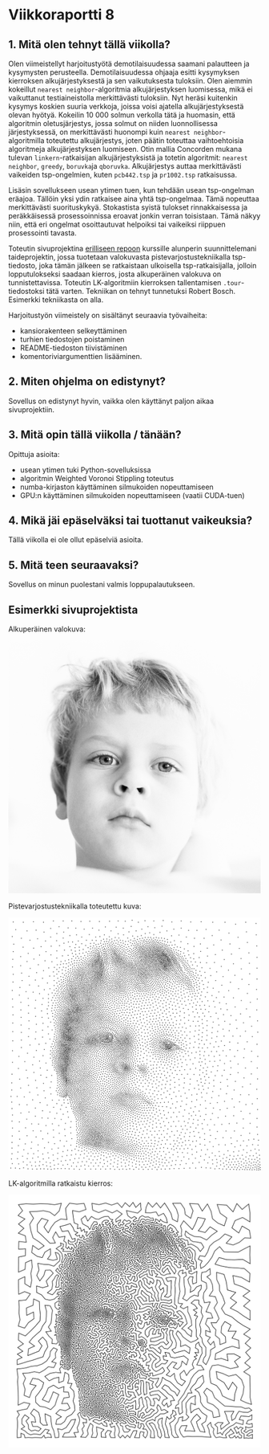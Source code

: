 # Viikkoraportti 8

## 1. Mitä olen tehnyt tällä viikolla?

Olen viimeistellyt harjoitustyötä demotilaisuudessa saamani palautteen ja kysymysten perusteella. Demotilaisuudessa ohjaaja esitti kysymyksen kierroksen alkujärjestyksestä ja sen vaikutuksesta tuloksiin. Olen aiemmin kokeillut `nearest neighbor`-algoritmia alkujärjestyksen luomisessa, mikä ei vaikuttanut testiaineistolla merkittävästi tuloksiin. Nyt heräsi kuitenkin kysymys koskien suuria verkkoja, joissa voisi ajatella alkujärjestyksestä olevan hyötyä. Kokeilin 10 000 solmun verkolla tätä ja huomasin, että algoritmin oletusjärjestys, jossa solmut on niiden luonnollisessa järjestyksessä, on merkittävästi huonompi kuin `nearest neighbor`-algoritmilla toteutettu alkujärjestys, joten päätin toteuttaa vaihtoehtoisia algoritmeja alkujärjestyksen luomiseen. Otin mallia Concorden mukana tulevan `linkern`-ratkaisijan alkujärjestyksistä ja totetin algoritmit: `nearest neighbor`, `greedy`, `boruvka`ja `qboruvka`. Alkujärjestys auttaa merkittävästi vaikeiden tsp-ongelmien, kuten `pcb442.tsp` ja `pr1002.tsp` ratkaisussa. 

Lisäsin sovellukseen usean ytimen tuen, kun tehdään usean tsp-ongelman eräajoa. Tällöin yksi ydin ratkaisee aina yhtä tsp-ongelmaa. Tämä nopeuttaa merkittävästi suorituskykyä. Stokastista syistä tulokset rinnakkaisessa ja peräkkäisessä prosessoinnissa eroavat jonkin verran toisistaan. Tämä näkyy niin, että eri ongelmat osoittautuvat helpoiksi tai vaikeiksi riippuen prosessointi tavasta. 

Toteutin sivuprojektina [erilliseen repoon](https://github.com/jtompuri/weighted-voronoi-stippling) kurssille alunperin suunnittelemani taideprojektin, jossa tuotetaan valokuvasta pistevarjostustekniikalla tsp-tiedosto, joka tämän jälkeen se ratkaistaan ulkoisella tsp-ratkaisijalla, jolloin lopputulokseksi saadaan kierros, josta alkuperäinen valokuva on tunnistettavissa. Toteutin LK-algoritmiin kierroksen tallentamisen `.tour`-tiedostoksi tätä varten. Tekniikan on tehnyt tunnetuksi Robert Bosch. Esimerkki tekniikasta on alla. 

Harjoitustyön viimeistely on sisältänyt seuraavia työvaiheita:
- kansiorakenteen selkeyttäminen
- turhien tiedostojen poistaminen
- README-tiedoston tiivistäminen
- komentoriviargumenttien lisääminen. 

## 2. Miten ohjelma on edistynyt?

Sovellus on edistynyt hyvin, vaikka olen käyttänyt paljon aikaa sivuprojektiin.

## 3. Mitä opin tällä viikolla / tänään?

Opittuja asioita:
- usean ytimen tuki Python-sovelluksissa
- algoritmin Weighted Voronoi Stippling toteutus
- numba-kirjaston käyttäminen silmukoiden nopeuttamiseen
- GPU:n käyttäminen silmukoiden nopeuttamiseen (vaatii CUDA-tuen)  

## 4. Mikä jäi epäselväksi tai tuottanut vaikeuksia? 

Tällä viikolla ei ole ollut epäselviä asioita.

## 5. Mitä teen seuraavaksi?

Sovellus on minun puolestani valmis loppupalautukseen. 

## Esimerkki sivuprojektista

Alkuperäinen valokuva:

![Alkuperäinen valokuva](/images/example-1024px.png)

Pistevarjostustekniikalla toteutettu kuva:

![Pistevarjostustekniikka](/images/stippling_example-1024px_10000.png)

LK-algoritmilla ratkaistu kierros:

![Ratkaistu kierros](/images/example-1024px_10000.png)
